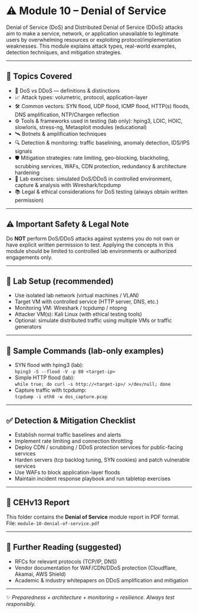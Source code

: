 # ⚠️ Module 10 – Denial of Service 

Denial of Service (DoS) and Distributed Denial of Service (DDoS) attacks aim to make a service, network, or application unavailable to legitimate users by overwhelming resources or exploiting protocol/implementation weaknesses. This module explains attack types, real-world examples, detection techniques, and mitigation strategies.

---

## 📌 Topics Covered
- 🧩 DoS vs DDoS — definitions & distinctions  
- 📈 Attack types: volumetric, protocol, application-layer  
- 🛠️ Common vectors: SYN flood, UDP flood, ICMP flood, HTTP(s) floods, DNS amplification, NTP/Chargen reflection  
- ⚙️ Tools & frameworks used in testing (lab only): hping3, LOIC, HOIC, slowloris, stress-ng, Metasploit modules (educational)  
- 🛰️ Botnets & amplification techniques  
- 🔍 Detection & monitoring: traffic baselining, anomaly detection, IDS/IPS signals  
- 🛡️ Mitigation strategies: rate limiting, geo-blocking, blackholing, scrubbing services, WAFs, CDN protection, redundancy & architecture hardening  
- 🧪 Lab exercises: simulated DoS/DDoS in controlled environment, capture & analysis with Wireshark/tcpdump  
- 📚 Legal & ethical considerations for DoS testing (always obtain written permission)

---

## ⚠️ Important Safety & Legal Note
Do **NOT** perform DoS/DDoS attacks against systems you do not own or have explicit written permission to test. Applying the concepts in this module should be limited to controlled lab environments or authorized engagements only.

---

## 🧪 Lab Setup (recommended)
- Use isolated lab network (virtual machines / VLAN)  
- Target VM with controlled service (HTTP server, DNS, etc.)  
- Monitoring VM: Wireshark / tcpdump / ntopng  
- Attacker VM(s): Kali Linux (with ethical testing tools)  
- Optional: simulate distributed traffic using multiple VMs or traffic generators

---

## 🔧 Sample Commands (lab-only examples)
- SYN flood with hping3 (lab):  
  `hping3 -S --flood -V -p 80 <target-ip>`  
- Simple HTTP flood (lab):  
  `while true; do curl -s http://<target-ip>/ >/dev/null; done`  
- Capture traffic with tcpdump:  
  `tcpdump -i eth0 -w dos_capture.pcap`

---

## ✅ Detection & Mitigation Checklist
- Establish normal traffic baselines and alerts  
- Implement rate limiting and connection throttling  
- Deploy CDN / scrubbing / DDoS protection services for public-facing services  
- Harden servers (tcp backlog tuning, SYN cookies) and patch vulnerable services  
- Use WAFs to block application-layer floods  
- Maintain incident response playbook and run tabletop exercises

---

## 📄 CEHv13 Report
This folder contains the **Denial of Service** module report in PDF format.  
File: `module-10-denial-of-service.pdf`

---

## 🔗 Further Reading (suggested)
- RFCs for relevant protocols (TCP/IP, DNS)  
- Vendor documentation for WAF/CDN/DDoS protection (Cloudflare, Akamai, AWS Shield)  
- Academic & industry whitepapers on DDoS amplification and mitigation

---

✨ *Preparedness + architecture + monitoring = resilience. Always test responsibly.*


